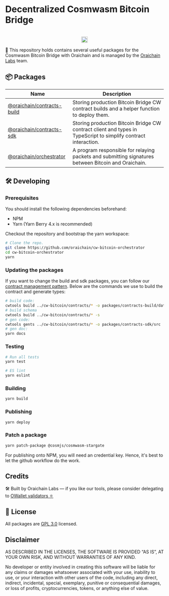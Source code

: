 # Decentralized Cosmwasm Bitcoin Bridge

<p align="center" width="100%">
  <br />
   <a href="https://github.com/oraichain/cw-bitcoin-orchestrator/blob/master/LICENSE"><img height="20" src="https://img.shields.io/badge/License-GNU%20GPL-blue.svg"></a>
</p>

:information_desk_person: This repository holds contains several useful packages for the Cosmwasm Bitcoin Bridge with Oraichain and is managed by the [Oraichain Labs](https://orai.io/) team.

## 📦 Packages

| Name                                                                                                                    | Description                                                                                                    |
| ----------------------------------------------------------------------------------------------------------------------- | -------------------------------------------------------------------------------------------------------------- |
| [@oraichain/contracts-build](https://github.com/oraichain/cw-bitcoin-orchestrator/tree/master/packages/contracts-build) | Storing production Bitcoin Bridge CW contract builds and a helper function to deploy them.                     |
| [@oraichain/contracts-sdk](https://github.com/oraichain/cw-bitcoin-orchestrator/tree/master/packages/contracts-sdk)     | Storing production Bitcoin Bridge CW contract client and types in TypeScript to simplify contract interaction. |
| [@oraichain/orchestrator](https://github.com/oraichain/cw-bitcoin-orchestrator/tree/master/packages/orchestrator)       | A program responsible for relaying packets and submitting signatures between Bitcoin and Oraichain.            |

## 🛠 Developing

### Prerequisites

You should install the following dependencies beforehand:

- NPM
- Yarn (Yarn Berry 4.x is recommended)

Checkout the repository and bootstrap the yarn workspace:

```sh
# Clone the repo.
git clone https://github.com/oraichain/cw-bitcoin-orchestrator
cd cw-bitcoin-orchestrator
yarn
```

### Updating the packages

If you want to change the build and sdk packages, you can follow our [contract management pattern](https://docs.orai.io/developer-guides/cosmwasm-contract/manage-contract-pattern). Below are the commands we use to build the contract and generate types:

```sh
# build code:
cwtools build ../cw-bitcoin/contracts/* -o packages/contracts-build/data
# build schema
cwtools build ../cw-bitcoin/contracts/* -s
# gen code:
cwtools gents ../cw-bitcoin/contracts/* -o packages/contracts-sdk/src
# gen doc:
yarn docs
```

### Testing

```sh
# Run all tests
yarn test

# ES lint
yarn eslint
```

### Building

```sh
yarn build
```

### Publishing

```sh
yarn deploy
```

### Patch a package

```sh
yarn patch-package @cosmjs/cosmwasm-stargate
```

For publishing onto NPM, you will need an credential key. Hence, it's best to let the github workflow do the work.

## Credits

🛠 Built by Oraichain Labs — if you like our tools, please consider delegating to [OWallet validators ⚛️](https://owallet.dev/validators)

## 🪪 License

All packages are [GPL 3.0](https://www.gnu.org/licenses/gpl-3.0.en.html) licensed.

## Disclaimer

AS DESCRIBED IN THE LICENSES, THE SOFTWARE IS PROVIDED “AS IS”, AT YOUR OWN RISK, AND WITHOUT WARRANTIES OF ANY KIND.

No developer or entity involved in creating this software will be liable for any claims or damages whatsoever associated with your use, inability to use, or your interaction with other users of the code, including any direct, indirect, incidental, special, exemplary, punitive or consequential damages, or loss of profits, cryptocurrencies, tokens, or anything else of value.
